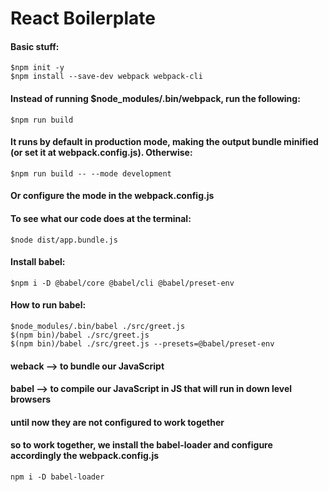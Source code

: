 # React Boilerplate

#### Basic stuff:
```
$npm init -y 
$npm install --save-dev webpack webpack-cli
```

#### Instead of running $node_modules/.bin/webpack, run the following:
```
$npm run build
```
#### It runs by default in production mode, making the output bundle minified (or set it at webpack.config.js). Otherwise:
```
$npm run build -- --mode development
```
#### Or configure the mode in the webpack.config.js

#### To see what our code does at the terminal:
```
$node dist/app.bundle.js
```

#### Install babel:
```
$npm i -D @babel/core @babel/cli @babel/preset-env
```

#### How to run babel:
```
$node_modules/.bin/babel ./src/greet.js
$(npm bin)/babel ./src/greet.js
$(npm bin)/babel ./src/greet.js --presets=@babel/preset-env
```

#### weback --> to bundle our JavaScript
#### babel --> to compile our JavaScript in JS that will run in down level browsers
#### until now they are not configured to work together
#### so to work together, we install the babel-loader and configure accordingly the webpack.config.js
```
npm i -D babel-loader
```
